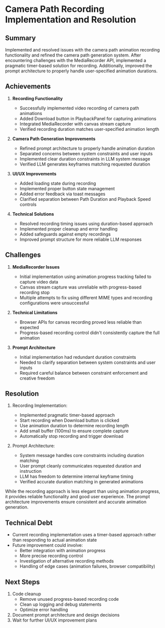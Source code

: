 # Camera Path Recording Implementation and Resolution

## Summary
Implemented and resolved issues with the camera path animation recording functionality and refined the camera path generation system. After encountering challenges with the MediaRecorder API, implemented a pragmatic timer-based solution for recording. Additionally, improved the prompt architecture to properly handle user-specified animation durations.

## Achievements
1. **Recording Functionality**
   - Successfully implemented video recording of camera path animations
   - Added Download button in PlaybackPanel for capturing animations
   - Integrated MediaRecorder with canvas stream capture
   - Verified recording duration matches user-specified animation length

2. **Camera Path Generation Improvements**
   - Refined prompt architecture to properly handle animation duration
   - Separated concerns between system constraints and user inputs
   - Implemented clear duration constraints in LLM system message
   - Verified LLM generates keyframes matching requested duration

3. **UI/UX Improvements**
   - Added loading state during recording
   - Implemented proper button state management
   - Added error feedback via toast messages
   - Clarified separation between Path Duration and Playback Speed controls

4. **Technical Solutions**
   - Resolved recording timing issues using duration-based approach
   - Implemented proper cleanup and error handling
   - Added safeguards against empty recordings
   - Improved prompt structure for more reliable LLM responses

## Challenges
1. **MediaRecorder Issues**
   - Initial implementation using animation progress tracking failed to capture video data
   - Canvas stream capture was unreliable with progress-based recording stop
   - Multiple attempts to fix using different MIME types and recording configurations were unsuccessful

2. **Technical Limitations**
   - Browser APIs for canvas recording proved less reliable than expected
   - Progress-based recording control didn't consistently capture the full animation

3. **Prompt Architecture**
   - Initial implementation had redundant duration constraints
   - Needed to clarify separation between system constraints and user inputs
   - Required careful balance between constraint enforcement and creative freedom

## Resolution
1. Recording Implementation:
   - Implemented pragmatic timer-based approach
   - Start recording when Download button is clicked
   - Use animation duration to determine recording length
   - Add small buffer (100ms) to ensure complete capture
   - Automatically stop recording and trigger download

2. Prompt Architecture:
   - System message handles core constraints including duration matching
   - User prompt cleanly communicates requested duration and instruction
   - LLM has freedom to determine internal keyframe timing
   - Verified accurate duration matching in generated animations

While the recording approach is less elegant than using animation progress, it provides reliable functionality and good user experience. The prompt architecture improvements ensure consistent and accurate animation generation.

## Technical Debt
- Current recording implementation uses a timer-based approach rather than responding to actual animation state
- Future improvement could involve:
  - Better integration with animation progress
  - More precise recording control
  - Investigation of alternative recording methods
  - Handling of edge cases (animation failures, browser compatibility)

## Next Steps
1. Code cleanup
   - Remove unused progress-based recording code
   - Clean up logging and debug statements
   - Optimize error handling
2. Document prompt architecture and design decisions
3. Wait for further UI/UX improvement plans 